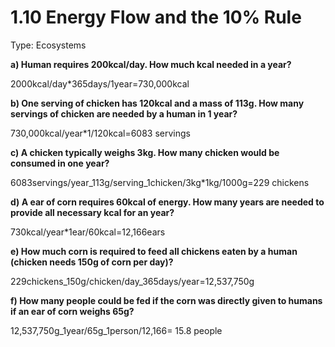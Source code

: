 # 1.10 Energy Flow and the 10% Rule

Type: Ecosystems

**a\) Human requires 200kcal/day. How much kcal needed in a year?**

2000kcal/day\*365days/1year=730,000kcal

**b\) One serving of chicken has 120kcal and a mass of 113g. How many servings of chicken are needed by a human in 1 year?**

730,000kcal/year\*1/120kcal=6083 servings

**c\) A chicken typically weighs 3kg. How many chicken would be consumed in one year?**

6083servings/year_113g/serving_1chicken/3kg\*1kg/1000g=229 chickens

**d\) A ear of corn requires 60kcal of energy. How many years are needed to provide all necessary kcal for an year?**

730kcal/year\*1ear/60kcal=12,166ears

**e\) How much corn is required to feed all chickens eaten by a human \(chicken needs 150g of corn per day\)?**

229chickens_150g/chicken/day_365days/year=12,537,750g

**f\) How many people could be fed if the corn was directly given to humans if an ear of corn weighs 65g?**

12,537,750g_1year/65g_1person/12,166= 15.8 people


